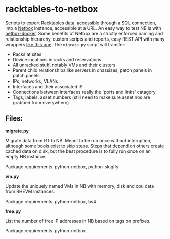 # racktables-to-netbox

Scripts to export Racktables data, accessible through a SQL connection, into a [Netbox](https://github.com/netbox-community/netbox/) instance, accessible at a URL. An easy way to test NB is with [netbox-docker](https://github.com/netbox-community/netbox-docker). Some benefits of Netbox are a strictly enforced naming and relationship hierarchy, custom scripts and reports, easy REST API with many wrappers [like this one](https://github.com/jagter/python-netbox). The `migrate.py` script will transfer:
- Racks at sites
- Device locations in racks and reservations
- All unracked stuff, notably VMs and their clusters
- Parent child relationships like servers in chassises, patch panels in patch panels
- IPs, networks, VLANs
- Interfaces and their associated IP
- Connections between interfaces really the 'ports and links' catagory
- Tags, labels, asset numbers (still need to make sure asset nos are grabbed from everywhere)

## Files:
**migrate.py**

Migrate data from RT to NB. Meant to be run once without interuption, although some bools exist to skip steps.
Steps that depend on others create cached data on disk, but the best procedure is to fully run once on an empty NB instance.

Package requirements: python-netbox, python-slugify

**vm.py**

Update the uniquely named VMs in NB with memory, disk and cpu data from RHEVM instances.

Package requirements: python-netbox, bs4

**free.py**

List the number of free IP addresses in NB based on tags on prefixes.

Package requirements: python-netbox
